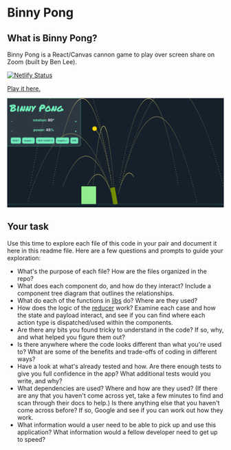 # Binny Pong

## What is Binny Pong?

Binny Pong is a React/Canvas cannon game to play over screen share on Zoom (built by Ben Lee).

[![Netlify Status](https://api.netlify.com/api/v1/badges/5d936c99-33c8-451e-a4da-25eb490cb953/deploy-status)](https://app.netlify.com/sites/binny-pong/deploys)

[Play it here.](https://binny-pong.netlify.app)

![sample game play](./image.png)

## Your task

Use this time to explore each file of this code in your pair and document it here in this readme file. Here are a few questions and prompts to guide your exploration:

- What's the purpose of each file? How are the files organized in the repo?
- What does each component do, and how do they interact? Include a component tree diagram that outlines the relationships.
- What do each of the functions in [libs](./src/libs/) do? Where are they used?
- How does the logic of the [reducer](./src/libs/reducer.js) work? Examine each case and how the state and payload interact, and see if you can find where each action type is dispatched/used within the components.
- Are there any bits you found tricky to understand in the code? If so, why, and what helped you figure them out?
- Is there anywhere where the code looks different than what you're used to? What are some of the benefits and trade-offs of coding in different ways?
- Have a look at what's already tested and how. Are there enough tests to give you full confidence in the app? What additional tests would you write, and why?
- What dependencies are used? Where and how are they used? (If there are any that you haven't come across yet, take a few minutes to find and scan through their docs to help.) Is there anything else that you haven't come across before? If so, Google and see if you can work out how they work.
- What information would a user need to be able to pick up and use this application? What information would a fellow developer need to get up to speed?
